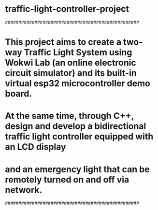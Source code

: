 # traffic-light-controller-project

##################################################
# This project aims to create a two-way Traffic Light System using Wokwi Lab (an online electronic circuit simulator) and its built-in virtual esp32 microcontroller demo board. 
# At the same time, through C++, design and develop a bidirectional traffic light controller equipped with an LCD display 
# and an emergency light that can be remotely turned on and off via network.
##################################################

